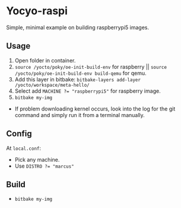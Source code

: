 # Yocyo-raspi

Simple, minimal example on building <custom> raspberrypi5 images.

## Usage

1. Open folder in container.
2. `source /yocto/poky/oe-init-build-env` for raspberry || `source /yocto/poky/oe-init-build-env build-qemu` for qemu.
3. Add this layer in bitbake: `bitbake-layers add-layer /yocto/workspace/meta-hello/`
4. Select add `MACHINE ?= "raspberrypi5"` for raspberry image.
5. `bitbake my-img`
 - If problem downloading kernel occurs, look into the log for the
 git command and simply run it from a terminal manually.

## Config

At `local.conf`:
- Pick any machine.
- Use `DISTRO ?= "marcus"`

## Build

- `bitbake my-img`